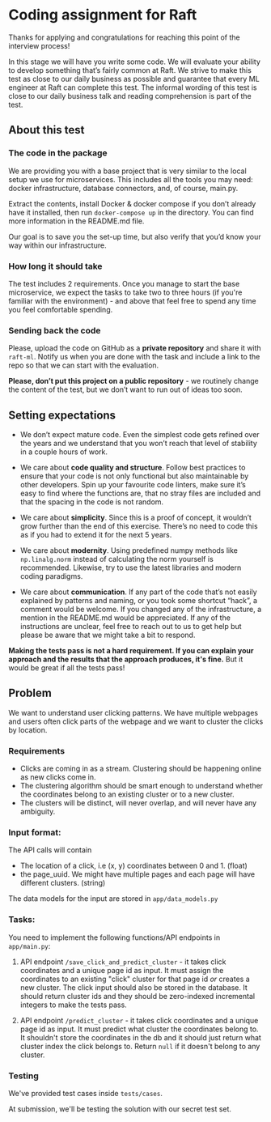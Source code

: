 # Coding assignment for Raft

Thanks for applying and congratulations for reaching this point of the interview process!

In this stage we will have you write some code. We will evaluate your ability to develop something that’s fairly common at Raft. We strive to make this test as close to our daily business as possible and guarantee that every ML engineer at Raft can complete this test. The informal wording of this test is close to our daily business talk and reading comprehension is part of the test.

## About this test

### The code in the package
We are providing you with a base project that is very similar to the local setup we use for microservices. This includes all the tools you may need: docker infrastructure, database connectors, and, of course, main.py.

Extract the contents, install Docker & docker compose if you don’t already have it installed, then run `docker-compose up` in the directory. You can find more information in the README.md file.

Our goal is to save you the set-up time, but also verify that you’d know your way within our infrastructure.

### How long it should take
The test includes 2 requirements. Once you manage to start the base microservice, we expect the tasks to take two to three hours (if you're familiar with the environment) - and above that feel free to spend any time you feel comfortable spending.


### Sending back the code
Please, upload the code on GitHub as a **private repository** and share it with `raft-ml`. Notify us when you are done with the task and include a link to the repo so that we can start with the evaluation.

**Please, don’t put this project on a public repository** - we routinely change the content of the test, but we don’t want to run out of ideas too soon.


## Setting expectations
- We don’t expect mature code. Even the simplest code gets refined over the years and we understand that you won’t reach that level of stability in a couple hours of work.


- We care about **code quality and structure**. Follow best practices to ensure that your code is not only functional but also maintainable by other developers. Spin up your favourite code linters, make sure it’s easy to find where the functions are, that no stray files are included and that the spacing in the code is not random.


- We care about **simplicity**. Since this is a proof of concept, it wouldn’t grow further than the end of this exercise. There’s no need to code this as if you had to extend it for the next 5 years.


- We care about **modernity**. Using predefined numpy methods like `np.linalg.norm` instead of calculating the norm yourself is recommended. Likewise, try to use the latest libraries and modern coding paradigms.


- We care about **communication**. If any part of the code that’s not easily explained by patterns and naming, or you took some shortcut “hack”, a comment would be welcome. If you changed any of the infrastructure, a mention in the README.md would be appreciated. If any of the instructions are unclear, feel free to reach out to us to get help but please be aware that we might take a bit to respond.


**Making the tests pass is not a hard requirement. If you can explain your approach and the results that the approach produces, it's fine.** But it would be great if all the tests pass!


## Problem
We want to understand user clicking patterns. We have multiple webpages and users often click parts of the webpage and we want to cluster the clicks by location.

### Requirements
- Clicks are coming in as a stream. Clustering should be happening online as new clicks come in.
- The clustering algorithm should be smart enough to understand whether the coordinates belong to an existing cluster or to a new cluster.
- The clusters will be distinct, will never overlap, and will never have any ambiguity.

### Input format:
The API calls will contain
- The location of a click, i.e (x, y) coordinates between 0 and 1. (float)
- the page_uuid. We might have multiple pages and each page will have different clusters. (string)

The data models for the input are stored in `app/data_models.py`

### Tasks:
You need to implement the following functions/API endpoints in `app/main.py`:

1. API endpoint `/save_click_and_predict_cluster` - it takes click coordinates and a unique page id as input. It must assign the coordinates to an existing "click" cluster for that page id *or* creates a new cluster. The click input should also be stored in the database. It should return cluster ids and they should be zero-indexed incremental integers to make the tests pass.

2. API endpoint `/predict_cluster` - it takes click coordinates and a unique page id as input. It must predict what cluster the coordinates belong to. It shouldn't store the coordinates in the db and it should just return what cluster index the click belongs to. Return `null` if it doesn't belong to any cluster.
<!-- 3. API endpoint `/get_best_cluster_api` - it accepts a unique page id and returns the cluster with maximum number of clicks -->


### Testing
We've provided test cases inside `tests/cases`.

At submission, we'll be testing the solution with our secret test set.
